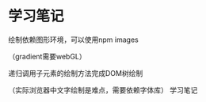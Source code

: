 # 学习笔记

绘制依赖图形环境，可以使用npm images

（gradient需要webGL）

递归调用子元素的绘制方法完成DOM树绘制

（实际浏览器中文字绘制是难点，需要依赖字体库）
学习笔记